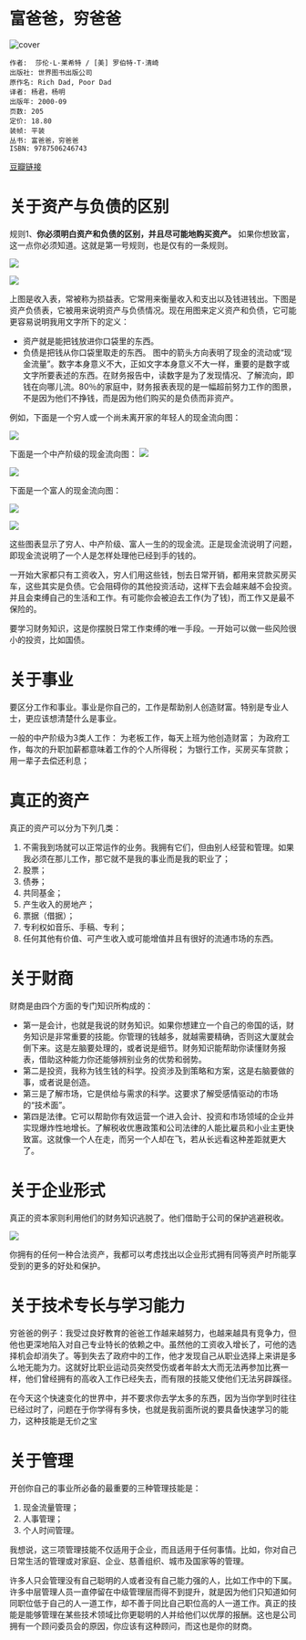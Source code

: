 # 富爸爸，穷爸爸
![cover](https://img3.doubanio.com/lpic/s1429010.jpg)

    作者:  莎伦·L·莱希特 / [美] 罗伯特·T·清崎 
    出版社: 世界图书出版公司
    原作名: Rich Dad, Poor Dad
    译者: 杨君，杨明 
    出版年: 2000-09
    页数: 205
    定价: 18.80
    装帧: 平装
    丛书: 富爸爸，穷爸爸
    ISBN: 9787506246743

[豆瓣链接](https://book.douban.com/subject/1033778/)

# 关于资产与负债的区别
规则1、**你必须明白资产和负债的区别，并且尽可能地购买资产。** 如果你想致富，这一点你必须知道。这就是第一号规则，也是仅有的一条规则。

![](http://ou8qjsj0m.bkt.clouddn.com//17-11-13/71231147.jpg)

![](http://ou8qjsj0m.bkt.clouddn.com//17-11-13/4039777.jpg)

上图是收入表，常被称为损益表。它常用来衡量收入和支出以及钱进钱出。下图是资产负债表，它被用来说明资产与负债情况。现在用图来定义资产和负债，它可能更容易说明我用文字所下的定义：
* 资产就是能把钱放进你口袋里的东西。
* 负债是把钱从你口袋里取走的东西。
图中的箭头方向表明了现金的流动或“现金流量”。数字本身意义不大，正如文字本身意义不大一样，重要的是数字或文字所要表述的东西。在财务报告中，读数字是为了发现情况、了解流向，即钱在向哪儿流。80％的家庭中，财务报表表现的是一幅超前努力工作的图景，不是因为他们不挣钱，而是因为他们购买的是负债而非资产。

例如，下面是一个穷人或一个尚未离开家的年轻人的现金流向图：

![](http://ou8qjsj0m.bkt.clouddn.com//17-11-13/37345124.jpg)

下面是一个中产阶级的现金流向图：
![](http://ou8qjsj0m.bkt.clouddn.com//17-11-13/85130758.jpg)

![](http://ou8qjsj0m.bkt.clouddn.com//17-11-13/24084381.jpg)

下面是一个富人的现金流向图：

![](http://ou8qjsj0m.bkt.clouddn.com//17-11-13/61841348.jpg)

![](http://ou8qjsj0m.bkt.clouddn.com//17-11-13/3812532.jpg)

这些图表显示了穷人、中产阶级、富人一生的的现金流。正是现金流说明了问题，即现金流说明了一个人是怎样处理他已经到手的钱的。

一开始大家都只有工资收入，穷人们用这些钱，刨去日常开销，都用来贷款买房买车，这些其实是负债。它会阻碍你的其他投资活动，这样下去会越来越不会投资。并且会束缚自己的生活和工作。有可能你会被迫去工作(为了钱)，而工作又是最不保险的。

要学习财务知识，这是你摆脱日常工作束缚的唯一手段。一开始可以做一些风险很小的投资，比如国债。

# 关于事业
要区分工作和事业。事业是你自己的，工作是帮助别人创造财富。特别是专业人士，更应该想清楚什么是事业。

一般的中产阶级为3类人工作：
为老板工作，每天上班为他创造财富；
为政府工作，每次的升职加薪都意味着工作的个人所得税；
为银行工作，买房买车贷款；用一辈子去偿还利息；

# 真正的资产
真正的资产可以分为下列几类：
1. 不需我到场就可以正常运作的业务。我拥有它们，但由别人经营和管理。如果我必须在那儿工作，那它就不是我的事业而是我的职业了；
2. 股票；
3. 债券；
4. 共同基金；
5. 产生收入的房地产； 
6. 票据（借据）；
7. 专利权如音乐、手稿、专利；
8. 任何其他有价值、可产生收入或可能增值并且有很好的流通市场的东西。

# 关于财商
财商是由四个方面的专门知识所构成的：
* 第一是会计，也就是我说的财务知识。如果你想建立一个自己的帝国的话，财务知识是非常重要的技能。你管理的钱越多，就越需要精确，否则这大厦就会倒下来。这是左脑要处理的，或者说是细节。财务知识能帮助你读懂财务报表，借助这种能力你还能够辨别业务的优势和弱势。
* 第二是投资，我称为钱生钱的科学。投资涉及到策略和方案，这是右脑要做的事，或者说是创造。
* 第三是了解市场，它是供给与需求的科学。这要求了解受感情驱动的市场的“技术面”。   
* 第四是法律。它可以帮助你有效运营一个进入会计、投资和市场领域的企业并实现爆炸性地增长。了解税收优惠政策和公司法律的人能比雇员和小业主更快致富。这就像一个人在走，而另一个人却在飞，若从长远看这种差距就更大了。

# 关于企业形式
真正的资本家则利用他们的财务知识逃脱了。他们借助于公司的保护逃避税收。

![](http://ou8qjsj0m.bkt.clouddn.com//17-11-13/83688931.jpg)

你拥有的任何一种合法资产，我都可以考虑找出以企业形式拥有同等资产时所能享受到的更多的好处和保护。

# 关于技术专长与学习能力
穷爸爸的例子：我受过良好教育的爸爸工作越来越努力，也越来越具有竞争力，但他也更深地陷入对自己专业特长的依赖之中。虽然他的工资收入增长了，可他的选择机会却消失了。等到失去了政府中的工作，他才发现自己从职业选择上来讲是多么地无能为力。这就好比职业运动员突然受伤或者年龄太大而无法再参加比赛一样，他们曾经拥有的高收入工作已经失去，而有限的技能又使他们无法另辟蹊径。

在今天这个快速变化的世界中，并不要求你去学太多的东西，因为当你学到时往往已经过时了，问题在于你学得有多快，也就是我前面所说的要具备快速学习的能力，这种技能是无价之宝

# 关于管理
开创你自己的事业所必备的最重要的三种管理技能是：
1. 现金流量管理；
2. 人事管理；
3. 个人时间管理。

我想说，这三项管理技能不仅适用于企业，而且适用于任何事情。比如，你对自己日常生活的管理或对家庭、企业、慈善组织、城市及国家等的管理。 

许多人只会管理没有自己聪明的人或者没有自己能力强的人，比如工作中的下属。许多中层管理人员一直停留在中级管理层而得不到提升，就是因为他们只知道如何同职位低于自己的人一道工作，却不善于同比自己职位高的人一道工作。真正的技能是能够管理在某些技术领域比你更聪明的人并给他们以优厚的报酬。这也是公司拥有一个顾问委员会的原因，你应该有这种顾问，而这也是你的财商。 
